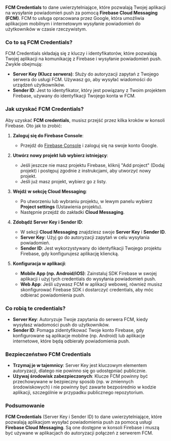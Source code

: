 **FCM Credentials** to dane uwierzytelniające, które pozwalają Twojej aplikacji na wysyłanie powiadomień push za pomocą **Firebase Cloud Messaging (FCM)**. FCM to usługa opracowana przez Google, która umożliwia aplikacjom mobilnym i internetowym wysyłanie powiadomień do użytkowników w czasie rzeczywistym.

### Co to są FCM Credentials?
FCM Credentials składają się z kluczy i identyfikatorów, które pozwalają Twojej aplikacji na komunikację z Firebase i wysyłanie powiadomień push. Zwykle obejmują:
- **Server Key (Klucz serwera)**: Służy do autoryzacji zapytań z Twojego serwera do usługi FCM. Używasz go, aby wysyłać wiadomości do urządzeń użytkowników.
- **Sender ID**: Jest to identyfikator, który jest powiązany z Twoim projektem Firebase, używany do identyfikacji Twojego konta w FCM.

### Jak uzyskać FCM Credentials?

Aby uzyskać **FCM credentials**, musisz przejść przez kilka kroków w konsoli Firebase. Oto jak to zrobić:

1. **Zaloguj się do Firebase Console**:
   - Przejdź do [Firebase Console](https://console.firebase.google.com/) i zaloguj się na swoje konto Google.

2. **Utwórz nowy projekt lub wybierz istniejący**:
   - Jeśli jeszcze nie masz projektu Firebase, kliknij "Add project" (Dodaj projekt) i postępuj zgodnie z instrukcjami, aby utworzyć nowy projekt.
   - Jeśli już masz projekt, wybierz go z listy.

3. **Wejdź w sekcję Cloud Messaging**:
   - Po utworzeniu lub wybraniu projektu, w lewym panelu wybierz **Project settings** (Ustawienia projektu).
   - Następnie przejdź do zakładki **Cloud Messaging**.

4. **Zdobądź Server Key i Sender ID**:
   - W sekcji **Cloud Messaging** znajdziesz swoje **Server Key** i **Sender ID**.
   - **Server Key**: Użyj go do autoryzacji zapytań w celu wysyłania powiadomień.
   - **Sender ID**: Jest wykorzystywany do identyfikacji Twojego projektu Firebase, gdy konfigurujesz aplikację kliencką.

5. **Konfiguracja w aplikacji**:
   - **Mobile App (np. Android/iOS)**: Zainstaluj SDK Firebase w swojej aplikacji i użyj tych credentials do wysyłania powiadomień push.
   - **Web App**: Jeśli używasz FCM w aplikacji webowej, również musisz skonfigurować Firebase SDK i dostarczyć credentials, aby móc odbierać powiadomienia push.

### Co robią te credentials?

- **Server Key**: Autoryzuje Twoje zapytania do serwera FCM, kiedy wysyłasz wiadomości push do użytkowników.
- **Sender ID**: Pomaga zidentyfikować Twoje konto Firebase, gdy konfigurowane są aplikacje mobilne (np. Android) lub aplikacje internetowe, które będą odbierały powiadomienia push.

### Bezpieczeństwo FCM Credentials
- **Trzymaj je w tajemnicy**: Server Key jest kluczowym elementem autoryzacji, dlatego nie powinno się go udostępniać publicznie.
- **Używaj środowisk zabezpieczonych**: Klucze FCM powinny być przechowywane w bezpieczny sposób (np. w zmiennych środowiskowych) i nie powinny być zawarte bezpośrednio w kodzie aplikacji, szczególnie w przypadku publicznego repozytorium.

### Podsumowanie
**FCM Credentials** (Server Key i Sender ID) to dane uwierzytelniające, które pozwalają aplikacjom wysyłać powiadomienia push za pomocą usługi **Firebase Cloud Messaging**. Są one dostępne w konsoli Firebase i muszą być używane w aplikacjach do autoryzacji połączeń z serwerem FCM.